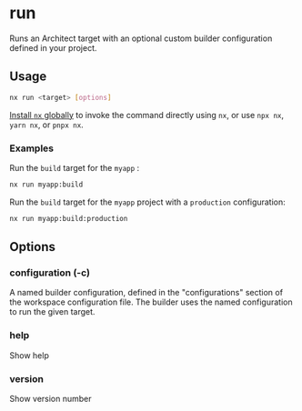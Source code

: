 # run

Runs an Architect target with an optional custom builder configuration defined in your project.

## Usage

```bash
nx run <target> [options]
```

[Install `nx` globally]({{framework}}/getting-started/nx-setup#install-nx) to invoke the command directly using `nx`, or use `npx nx`, `yarn nx`, or `pnpx nx`.

### Examples

Run the `build` target for the `myapp` :

```bash
nx run myapp:build
```

Run the `build` target for the `myapp` project with a `production` configuration:

```bash
nx run myapp:build:production
```

## Options

### configuration (-c)

A named builder configuration, defined in the "configurations" section of the workspace configuration file. The builder uses the named configuration to run the given target.

### help

Show help

### version

Show version number
